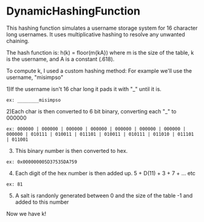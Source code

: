 # DynamicHashingFunction
This hashing function simulates a username storage system for 16 character long usernames. It uses multiplicative hashing to resolve any unwanted chaining.

The hash function is: h(k) = floor(m{kA}) where m is the size of the table, k is the username, and A is a constant (.618).

To compute k, I used a custom hashing method:
  For example we'll use the username, "misimpso"
  
  
  1)If the username isn't 16 char long it pads it with "_" until it is.
  
    ex: ________misimpso
    
  2)Each char is then converted to 6 bit binary, converting each "_" to 000000
  
    ex: 000000 | 000000 | 000000 | 000000 | 000000 | 000000 | 000000 | 000000 | 010111 | 010011 | 011101 | 010011 | 010111 | 011010 | 011101 | 011001
    
  3) This binary number is then converted to hex.
  
    ex: 0x000000005D37535DA759
    
  4) Each digit of the hex number is then added up. 5 + D(11) + 3 + 7 + ... etc
  
    ex: 81
    
  5) A salt is randonly generated between 0 and the size of the table -1 and added to this number
  
  
  Now we have k!
  
  
